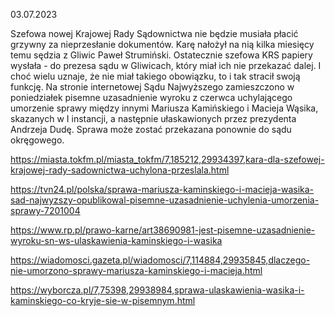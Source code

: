 03.07.2023

Szefowa nowej Krajowej Rady Sądownictwa nie będzie musiała płacić grzywny za nieprzesłanie dokumentów. Karę nałożył na nią kilka miesięcy temu sędzia z Gliwic Paweł Strumiński. Ostatecznie szefowa KRS papiery wysłała - do prezesa sądu w Gliwicach, który miał ich nie przekazać dalej. I choć wielu uznaje, że nie miał takiego obowiązku, to i tak stracił swoją funkcję. Na stronie internetowej Sądu Najwyższego zamieszczono w poniedziałek pisemne uzasadnienie wyroku z czerwca uchylającego umorzenie sprawy między innymi Mariusza Kamińskiego i Macieja Wąsika, skazanych w I instancji, a następnie ułaskawionych przez prezydenta Andrzeja Dudę. Sprawa może zostać przekazana ponownie do sądu okręgowego.

https://miasta.tokfm.pl/miasta_tokfm/7,185212,29934397,kara-dla-szefowej-krajowej-rady-sadownictwa-uchylona-przeslala.html

https://tvn24.pl/polska/sprawa-mariusza-kaminskiego-i-macieja-wasika-sad-najwyzszy-opublikowal-pisemne-uzasadnienie-uchylenia-umorzenia-sprawy-7201004

https://www.rp.pl/prawo-karne/art38690981-jest-pisemne-uzasadnienie-wyroku-sn-ws-ulaskawienia-kaminskiego-i-wasika

https://wiadomosci.gazeta.pl/wiadomosci/7,114884,29935845,dlaczego-nie-umorzono-sprawy-mariusza-kaminskiego-i-macieja.html

https://wyborcza.pl/7,75398,29938984,sprawa-ulaskawienia-wasika-i-kaminskiego-co-kryje-sie-w-pisemnym.html